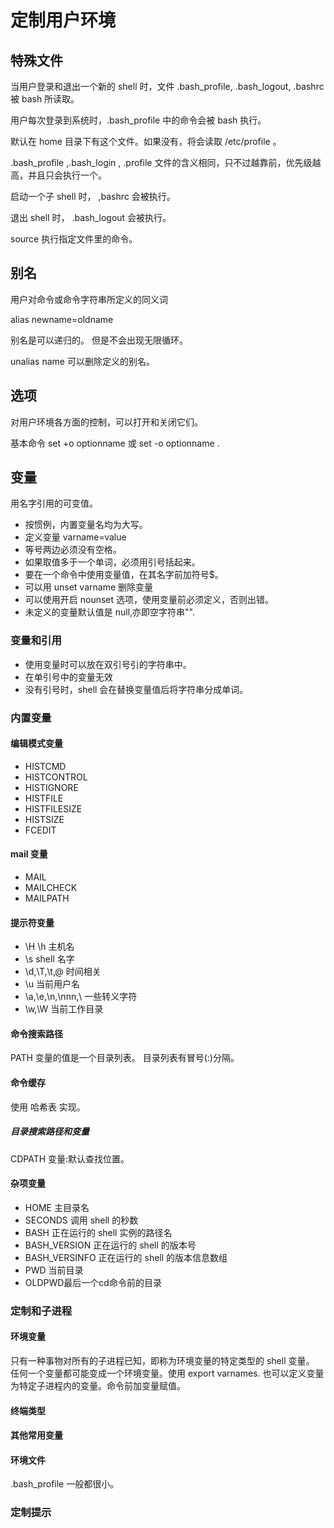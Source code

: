 # 定制用户环境

## 特殊文件

当用户登录和退出一个新的 shell 时，文件 .bash\_profile, .bash\_logout, .bashrc 被 bash 所读取。


用户每次登录到系统时，.bash\_profile 中的命令会被 bash 执行。

默认在 home 目录下有这个文件。如果没有，将会读取 /etc/profile 。

.bash\_profile ,.bash\_login , .profile 文件的含义相同，只不过越靠前，优先级越高，并且只会执行一个。

启动一个子 shell 时， ,bashrc 会被执行。

退出 shell 时， .bash\_logout 会被执行。

source 执行指定文件里的命令。

## 别名

用户对命令或命令字符串所定义的同义词

alias newname=oldname

别名是可以递归的。
但是不会出现无限循环。

unalias name 可以删除定义的别名。

## 选项

对用户环境各方面的控制，可以打开和关闭它们。

基本命令 set +o optionname 或 set -o optionname .

## 变量

用名字引用的可变值。

* 按惯例，内置变量名均为大写。
* 定义变量 varname=value 
* 等号两边必须没有空格。
* 如果取值多于一个单词，必须用引号括起来。
* 要在一个命令中使用变量值，在其名字前加符号$。
* 可以用 unset varname 删除变量
* 可以使用开启 nounset 选项，使用变量前必须定义，否则出错。
* 未定义的变量默认值是 null,亦即空字符串"".

### 变量和引用

* 使用变量时可以放在双引号引的字符串中。
* 在单引号中的变量无效
* 没有引号时，shell 会在替换变量值后将字符串分成单词。

### 内置变量

#### 编辑模式变量

* HISTCMD
* HISTCONTROL
* HISTIGNORE
* HISTFILE
* HISTFILESIZE
* HISTSIZE
* FCEDIT

#### mail 变量

* MAIL
* MAILCHECK
* MAILPATH


#### 提示符变量

* \H \h 主机名
* \s shell 名字
* \d,\T,\t,\@ 时间相关
* \u 当前用户名
* \a,\e,\n,\nnn,\\ 一些转义字符 
* \w,\W 当前工作目录

#### 命令搜索路径

PATH 变量的值是一个目录列表。
目录列表有冒号(:)分隔。


#### 命令缓存

使用 哈希表 实现。


##### 目录搜索路径和变量

CDPATH 变量:默认查找位置。

#### 杂项变量

* HOME 主目录名
* SECONDS 调用 shell 的秒数
* BASH 正在运行的 shell 实例的路径名
* BASH\_VERSION 正在运行的 shell 的版本号
* BASH\_VERSINFO 正在运行的 shell 的版本信息数组
* PWD 当前目录
* OLDPWD最后一个cd命令前的目录

### 定制和子进程 

#### 环境变量

只有一种事物对所有的子进程已知，即称为环境变量的特定类型的 shell 变量。
任何一个变量都可能变成一个环境变量。使用 export varnames.
也可以定义变量为特定子进程内的变量。命令前加变量赋值。

#### 终端类型

#### 其他常用变量

#### 环境文件
.bash\_profile 一般都很小。

### 定制提示






